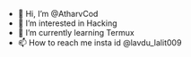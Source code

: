 - 👋 Hi, I’m @AtharvCod
- 👀 I’m interested in Hacking
- 🌱 I’m currently learning Termux
- 📫 How to reach me insta id @lavdu_lalit009

<!---
AtharvCod/AtharvCod is a ✨ special ✨ repository because its `README.md` (this file) appears on your GitHub profile.
You can click the Preview link to take a look at your changes.
--->
